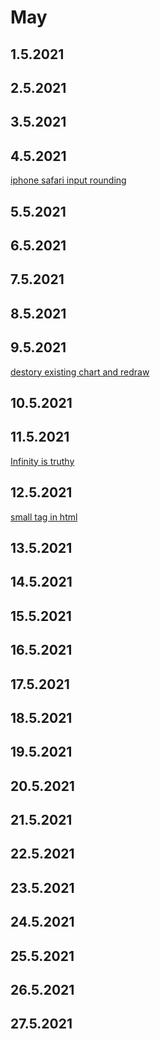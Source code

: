 # May

## 1.5.2021

## 2.5.2021

## 3.5.2021

## 4.5.2021

[iphone safari input rounding](https://stackoverflow.com/questions/2918707/turn-off-iphone-safari-input-element-rounding)

## 5.5.2021

## 6.5.2021

## 7.5.2021

## 8.5.2021

## 9.5.2021

[destory existing chart and redraw](https://stackoverflow.com/questions/40056555/destroy-chart-js-bar-graph-to-redraw-other-graph-in-same-canvas)

## 10.5.2021

## 11.5.2021

[Infinity is truthy](https://stackoverflow.com/questions/17454239/why-does-booleaninfinity-gives-true#:~:text=Thus%2C%20NaN%20becomes%20false%20%2C%20and,not%20its%20coerced%20boolean%20value.)

## 12.5.2021

[small tag in html](https://www.w3schools.com/tags/tag_small.asp)

## 13.5.2021

## 14.5.2021

## 15.5.2021

## 16.5.2021

## 17.5.2021

## 18.5.2021

## 19.5.2021

## 20.5.2021

## 21.5.2021

## 22.5.2021

## 23.5.2021

## 24.5.2021

## 25.5.2021

## 26.5.2021

## 27.5.2021
